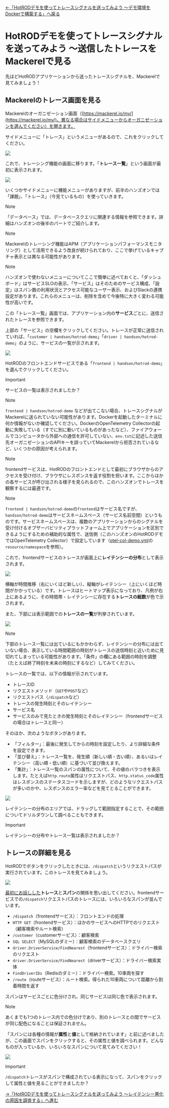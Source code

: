 [←「HotRODデモを使ってトレースシグナルを送ってみよう 〜デモ環境をDockerで構築する」へ戻る](../05-hotrod1/README.md)

# HotRODデモを使ってトレースシグナルを送ってみよう 〜送信したトレースをMackerelで見る

先ほどHotRODアプリケーションから送ったトレースシグナルを、Mackerelで見てみましょう！

## Mackerelのトレース画面を見る

Mackerelのオーガニゼーション画面（[https://mackerel.io/my/](https://mackerel.io/my/)。異なる場合はサイドメニューからオーガニゼーションを選んでください）を開きます。

サイドメニューに「トレース」というメニューがあるので、これをクリックしてください。

![](./tracemenu.png)

これで、トレーシング機能の画面に移ります。「**トレース一覧**」という画面が最初に表示されます。

![](./emptytrace.png)

いくつかサイドメニューに機能メニューがありますが、前半のハンズオンでは「課題」、「トレース」（今見ているもの）を使っていきます。

> [!NOTE]
> 「データベース」では、データベースクエリに関連する情報を参照できます。詳細はハンズオンの後半のパートでご紹介します。

> [!NOTE]
> Mackerelのトレーシング機能はAPM（アプリケーションパフォーマンスモニタリング）として活用できるよう改良が続けられており、ここで挙げているキャプチャ表示とは異なる可能性があります。

> [!NOTE]
> ハンズオンで使わないメニューについてここで簡単に述べておくと、「ダッシュボード」はサービスSLOの表示、「サービス」はそのためのサービス構成、「設定」はスパン数の利用状況とアクセス可能なユーザー表示、およびSlackの連携設定があります。これらのメニューは、削除を含めて今後特に大きく変わる可能性が高いです。

この「トレース一覧」画面では、アプリケーション内の**サービス**ごとに、送信されたトレースを参照できます。

上部の「サービス」の空欄をクリックしてください。トレースが正常に送信されていれば、「`customer | handson/hotrod-demo`」「`driver | handson/hotrod-demo`」のように、サービスの一覧が示されます。

![](servicechoose.png)

HotRODのフロントエンドサービスである「`frontend | handson/hotrod-demo`」を選んでクリックしてください。

> [!IMPORTANT]
> サービスの一覧は表示されましたか？

> [!NOTE]
> `frontend | handson/hotrod-demo` などが出てこない場合、トレースシグナルがMackerelに送られていない可能性があります。Dockerを起動したターミナルに何か情報がないか確認してください。DockerのOpenTelemetry Collectorの起動に失敗している（すでに別に動いているものがあったなど）、ファイアウォールでコンピュータから外部への通信を許可していない、`env.txt`に記述した送信先オーガニゼーションのAPIキーを誤っていてMackerelから拒否されているなど、いくつかの原因が考えられます。

> [!NOTE]
> frontendサービスは、HotRODのフロントエンドとして最初にブラウザからのアクセスを受け付け、ブラウザにレスポンスを返す役割を担います。ここからほかの各サービスが呼び出される様子を見られるので、このハンズオンでトレースを観察するには最適です。

> [!NOTE]
> `frontend | handson/hotrod-demo`の`frontend`はサービス名ですが、`handson/hotrod-demo`はサービスネームスペース（サービス名前空間）というものです。サービスネームスペースは、複数のアプリケーションからのシグナルを受け付けるオブザーバビリティプラットフォーム上でアプリケーションを区別できるようにするための補助的な属性で、送信側（このハンズオンのHotRODデモではOpenTelemetry Collector）で設定しています（[otel-col-demo.yml](../../demo/hotrod/otel-col-demo.yml)の`resource/namespace`を参照）。

これで、frontendサービスのトレースが画面上に**レイテンシーの分布**として表示されます。

![](./traceheatmap.png)

横軸が時間推移（右にいくほど新しい）、縦軸がレイテンシー（上にいくほど時間がかかっている）です。トレースはヒートマップ表示になっており、凡例が右上にあるように、その時間帯・レイテンシーに存在する**トレースの総数**が色で示されます。

また、下部には表示範囲での**トレースの一覧**が列挙されています。

![](./tracelist.png)

> [!NOTE]
>下部のトレース一覧には出ているにもかかわらず、レイテンシーの分布には出ていない場合、表示している時間範囲の時刻がトレースの送信時刻と近いために見切れてしまっている可能性があります。「条件」の欄にある範囲の時刻を調整（たとえば終了時刻を未来の時刻にするなど）してみてください。

トレースの一覧では、以下の情報が示されています。

- トレースID
- リクエストメソッド（`GET`や`POST`など）
- リクエストパス（`/dispatch`など）
- トレースの発生時刻とそのレイテンシー
- サービス名
- サービスのみで見たときの発生時刻とそのレイテンシー（frontendサービスの場合はトレースと同一）

そのほか、次のようなボタンがあります。

- 「フィルター」：最後に発生してからの時刻を設定したり、より詳細な条件を設定できます。
- 「並び替え」：トレース一覧を、発生順（新しい順・古い順）、あるいはレイテンシー（高い順・低い順）に基づいて並び換えます。
- 「集計」：トレース一覧のスパンの属性について、その値のバラつきを表示します。たとえば`http.route`属性はリクエストパス、`http.status_code`属性はレスポンスのステータスコードを示しますが、どのようなリクエストパスが多いのかや、レスポンスのエラー率などを見てとることができます。

![](./aggregate.png)

レイテンシーの分布のエリアでは、ドラッグして範囲指定することで、その範囲についてドリルダウンして調べることもできます。

> [!IMPORTANT]
> レイテンシーの分布やトレース一覧は表示されましたか？

## トレースの詳細を見る

HotRODでボタンをクリックしたときには、`/dispatch`というリクエストパスが実行されています。このトレースを見てみましょう。

![](./dispatch.png)

[最初にお話しした](../03-distributedtracing/README.md)**トレース**と**スパン**の関係を思い出してください。frontendサービスでの`/dispatch`リクエストパスのトレースには、いろいろなスパンが並んでいます。

- `/dispatch`（frontendサービス）：フロントエンドの処理
- `HTTP GET`（frontendサービス）：ほかのサービスへのHTTPでのリクエスト（顧客検索やルート検索）
- `/customer`（customerサービス）：顧客検索
- `SQL SELECT`（MySQLのダミー）：顧客検索のデータベースクエリ
- `driver.DriverService/FindNearest`（frontendサービス）：ドライバー検索のリクエスト
- `driver.DriverService/FindNearest`（driverサービス）：ドライバー検索実体
- `FindDriverIDs`（Redisのダミー）：ドライバー検索。10車両を探す
- `/route`（routeサービス）：ルート検索。得られた10車両について距離から到着時間を返す

スパンはサービスごとに色分けされ、同じサービスは同じ色で表示されます。

> [!NOTE]
> あくまでも1つのトレース内での色分けであり、別のトレースとの間でサービスが同じ配色になることは保証されません。

「スパンには各種の情報が**属性**と**値**として格納されています」と前に述べましたが、この画面でスパンをクリックすると、その属性と値を調べられます。どんなものが入っているか、いろいろなスパンについて見てみてください！

![](./span.png)

> [!IMPORTANT]
> `/dispatch`トレースがスパンで構成されている表示になって、スパンをクリックして属性と値を見ることができましたか？

[→「HotRODデモを使ってトレースシグナルを送ってみよう 〜レイテンシー悪化の原因を調査する」へ進む](../07-hotrod3/README.md)
